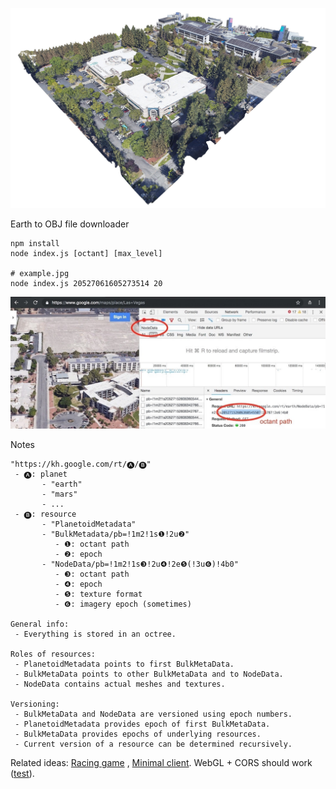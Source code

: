 ![example](example.jpg "example")

Earth to OBJ file downloader
```
npm install
node index.js [octant] [max_level]

# example.jpg
node index.js 20527061605273514 20
```

![find octant](how_to_find_octant.jpg "open maps and dev tools, switch to satellite, fly to destination, search for NodeData, copy octant path from recent request")



Notes
```
"https://kh.google.com/rt/🅐/🅑"
 - 🅐: planet
       - "earth"
       - "mars"
       - ...
 - 🅑: resource
       - "PlanetoidMetadata"
       - "BulkMetadata/pb=!1m2!1s❶!2u❷"
          - ❶: octant path
          - ❷: epoch
       - "NodeData/pb=!1m2!1s❸!2u❹!2e❺(!3u❻)!4b0"
          - ❸: octant path
          - ❹: epoch
          - ❺: texture format
          - ❻: imagery epoch (sometimes)

General info:
 - Everything is stored in an octree.

Roles of resources:
 - PlanetoidMetadata points to first BulkMetaData.
 - BulkMetaData points to other BulkMetaData and to NodeData.
 - NodeData contains actual meshes and textures.

Versioning:
 - BulkMetaData and NodeData are versioned using epoch numbers.
 - PlanetoidMetadata provides epoch of first BulkMetaData.
 - BulkMetaData provides epochs of underlying resources.
 - Current version of a resource can be determined recursively.
```

Related ideas: [Racing game](https://www.reddit.com/r/Showerthoughts/comments/aex25s/race_car_video_games_could_be_amazing_if_they/) , [Minimal client](https://github.com/kaylathedev/google-maps-3d-client). WebGL + CORS should work ([test](https://retroplasma.github.io/get_planetoid_metadata.html)).
